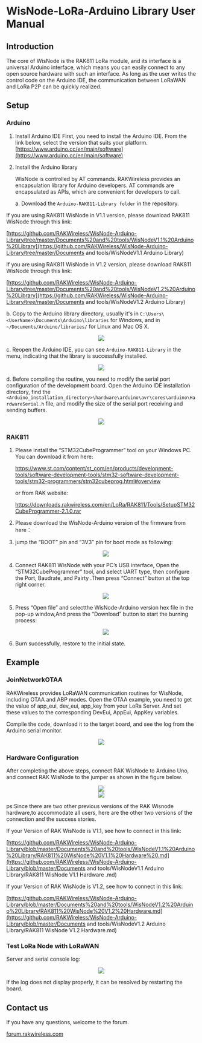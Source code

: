 # WisNode-LoRa-Arduino Library User Manual

## Introduction

The core of WisNode is the RAK811 LoRa module, and its interface is a universal Arduino interface, which means you can easily connect to any open source hardware with such an interface. As long as the user writes the control code on the Arduino IDE, the communication between LoRaWAN and LoRa P2P can be quickly realized.



## Setup

### Arduino 

1. Install Arduino IDE
   First, you need to install the Arduino IDE. From the link below, select the version that suits your platform.
   [https://www.arduino.cc/en/main/software](https://www.arduino.cc/en/main/software) 

2. Install the Arduino library

   WisNode is controlled by AT commands. RAKWireless provides an encapsulation library for Arduino developers. AT commands are encapsulated as APIs, which are convenient for developers to call.

   a. Download the `Arduino-RAK811-Library folder` in the repository.
   

   

If you are using RAK811 WisNode in V1.1 version, please download RAK811 WisNode through this link:

[https://github.com/RAKWireless/WisNode-Arduino-Library/tree/master/Documents%20and%20tools/WisNodeV1.1%20Arduino%20Library](https://github.com/RAKWireless/WisNode-Arduino-Library/tree/master/Documents and tools/WisNodeV1.1 Arduino Library)

If you are using RAK811 WisNode in V1.2 version, please download RAK811 WisNode through this link:

[https://github.com/RAKWireless/WisNode-Arduino-Library/tree/master/Documents%20and%20tools/WisNodeV1.2%20Arduino%20Library](https://github.com/RAKWireless/WisNode-Arduino-Library/tree/master/Documents and tools/WisNodeV1.2 Arduino Library)

   b. Copy to the Arduino library directory, usually it's in `C:\Users\<UserName>\Documents\Arduino\libraries` for Windows, and in `~/Documents/Arduino/libraries/` for Linux and Mac OS X.

<div align=center> <img src="https://github.com/RAKWireless/WisNode-Arduino-Library/blob/master/Documents%20and%20tools/image/Library_directory.png" /> </div>

   c. Reopen the Arduino IDE, you can see `Arduino-RAK811-Library` in the menu, indicating that the library is successfully installed.

  <div align=center> <img src="https://github.com/RAKWireless/WisNode-Arduino-Library/blob/master/Documents%20and%20tools/image/Library_in_the_menu.png" /> </div>

   d. Before compiling the routine, you need to modify the serial port configuration of the development board. Open the Arduino IDE installation directory, find the `<Arduino_installation_directory>\hardware\arduino\avr\cores\arduino\HardwareSerial.h` file, and modify the size of the serial port receiving and sending buffers.

   <div align=center> <img src="https://github.com/RAKWireless/WisNode-Arduino-Library/blob/master/Documents%20and%20tools/image/Serial_port_configuration_modification.png" /> </div>

### RAK811

1. Please install the “STM32CubeProgrammer” tool on your Windows PC. You can download it from here:

   https://www.st.com/content/st_com/en/products/development-tools/software-development-tools/stm32-software-development-tools/stm32-programmers/stm32cubeprog.html#overview

   or from RAK website:

   https://downloads.rakwireless.com/en/LoRa/RAK811/Tools/SetupSTM32CubeProgrammer-2.1.0.rar 

2. Please download the WisNode-Arduino version of the firmware from here：

   

3. jump the “BOOT” pin and “3V3” pin for boot mode as following:

   <div align=center> <img src="https://github.com/RAKWireless/WisNode-Arduino-Library/blob/master/Documents%20and%20tools/image/jump_boot.png" /> </div>

4. Connect RAK811 WisNode with your PC’s USB interface, Open the “STM32CubeProgrammer” tool, and select UART type, then configure the Port, Baudrate, and Pairty .Then press “Connect” button at the top right corner.

   <div align=center> <img src="https://github.com/RAKWireless/WisNode-Arduino-Library/blob/master/Documents%20and%20tools/image/connect_STM32cubeprogrammer.png" /> </div>

5. Press “Open file” and selectthe WisNode-Arduino version hex file in the pop-up window,And press the “Download” button to start the burning process:

   <div align=center> <img src="https://github.com/RAKWireless/WisNode-Arduino-Library/blob/master/Documents%20and%20tools/image/burn_firmware.png" /> </div>

6. Burn successfully, restore to the initial state.

   

## Example

### JoinNetworkOTAA

RAKWireless provides LoRaWAN communication routines for WisNode, including OTAA and ABP modes. Open the OTAA example, you need to get the value of app_eui, dev_eui, app_key from your LoRa Server. And set these values to the corresponding DevEui, AppEui, AppKey variables.

Compile the code, download it to the target board, and see the log from the Arduino serial monitor.

<div align=center> <img src="https://github.com/RAKWireless/WisNode-Arduino-Library/blob/master/Documents%20and%20tools/image/Download_Firmware.png" /> </div>

### Hardware Configuration

After completing the above steps, connect RAK WisNode to Arduino Uno, and connect RAK WisNode to the jumper as shown in the figure below.

<div align=center> <img src="https://github.com/RAKWireless/WisNode-Arduino-Library/blob/master/Documents%20and%20tools/image/Arduino_mode_v1.3.png" /> </div>

<div align=center> <img src="https://github.com/RAKWireless/WisNode-Arduino-Library/blob/master/Documents%20and%20tools/image/merge_connect.png" /> </div>

ps:Since there are two other previous versions of the RAK Wisnode hardware,to accommodate all users, here are the other two versions of the connection and the success stories.



If your Version of RAK WisNode is V1.1, see how to connect in this link:

[https://github.com/RAKWireless/WisNode-Arduino-Library/blob/master/Documents%20and%20tools/WisNodeV1.1%20Arduino%20Library/RAK811%20WisNode%20V1.1%20Hardware%20.md](https://github.com/RAKWireless/WisNode-Arduino-Library/blob/master/Documents and tools/WisNodeV1.1 Arduino Library/RAK811 WisNode V1.1 Hardware .md)

If your Version of RAK WisNode is V1.2, see how to connect in this link:

[https://github.com/RAKWireless/WisNode-Arduino-Library/blob/master/Documents%20and%20tools/WisNodeV1.2%20Arduino%20Library/RAK811%20WisNode%20V1.2%20Hardware.md](https://github.com/RAKWireless/WisNode-Arduino-Library/blob/master/Documents and tools/WisNodeV1.2 Arduino Library/RAK811 WisNode V1.2 Hardware.md)



### Test LoRa Node with LoRaWAN

Server and serial console log:

<div align=center> <img src="https://github.com/RAKWireless/WisNode-Arduino-Library/blob/master/Documents%20and%20tools/image/LoRaWAN_log.png" /> </div>

If the log does not display properly, it can be resolved by restarting the board.

## Contact us

If you have any questions, welcome to the forum.

[forum.rakwireless.com](https://forum.rakwireless.com) 

